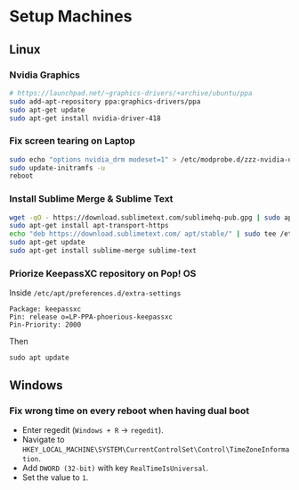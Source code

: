 # Setup Machines

## Linux

### Nvidia Graphics

```bash
# https://launchpad.net/~graphics-drivers/+archive/ubuntu/ppa
sudo add-apt-repository ppa:graphics-drivers/ppa
sudo apt-get update
sudo apt-get install nvidia-driver-418
```

### Fix screen tearing on Laptop

```bash
sudo echo "options nvidia_drm modeset=1" > /etc/modprobe.d/zzz-nvidia-drm.conf
sudo update-initramfs -u
reboot
```

### Install Sublime Merge & Sublime Text

```bash
wget -qO - https://download.sublimetext.com/sublimehq-pub.gpg | sudo apt-key add -
sudo apt-get install apt-transport-https
echo "deb https://download.sublimetext.com/ apt/stable/" | sudo tee /etc/apt/sources.list.d/sublime-text.list
sudo apt-get update
sudo apt-get install sublime-merge sublime-text
```

### Priorize KeepassXC repository on Pop! OS

Inside `/etc/apt/preferences.d/extra-settings`

```
Package: keepassxc
Pin: release o=LP-PPA-phoerious-keepassxc
Pin-Priority: 2000
```

Then

```
sudo apt update
```

## Windows

### Fix wrong time on every reboot when having dual boot

- Enter regedit (`Windows + R` -> `regedit`).
- Navigate to `HKEY_LOCAL_MACHINE\SYSTEM\CurrentControlSet\Control\TimeZoneInformation`.
- Add `DWORD (32-bit)` with key `RealTimeIsUniversal`.
- Set the value to `1`.
